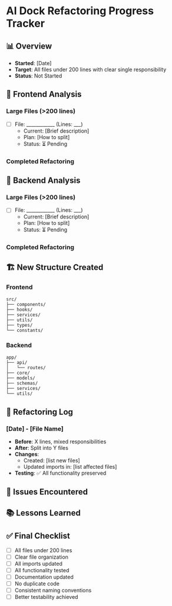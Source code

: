 # AI Dock Refactoring Progress Tracker

## 📊 Overview
- **Started**: [Date]
- **Target**: All files under 200 lines with clear single responsibility
- **Status**: Not Started

## 📁 Frontend Analysis

### Large Files (>200 lines)
- [ ] File: ____________ (Lines: ___)
  - Current: [Brief description]
  - Plan: [How to split]
  - Status: ⏳ Pending

### Completed Refactoring
<!-- Add completed items here -->

## 📁 Backend Analysis

### Large Files (>200 lines)
- [ ] File: ____________ (Lines: ___)
  - Current: [Brief description]
  - Plan: [How to split]
  - Status: ⏳ Pending

### Completed Refactoring
<!-- Add completed items here -->

## 🏗️ New Structure Created

### Frontend
```
src/
├── components/
├── hooks/
├── services/
├── utils/
├── types/
└── constants/
```

### Backend
```
app/
├── api/
│   └── routes/
├── core/
├── models/
├── schemas/
├── services/
└── utils/
```

## 📝 Refactoring Log

### [Date] - [File Name]
- **Before**: X lines, mixed responsibilities
- **After**: Split into Y files
- **Changes**:
  - Created: [list new files]
  - Updated imports in: [list affected files]
- **Testing**: ✅ All functionality preserved

## 🐛 Issues Encountered
<!-- Document any issues and their solutions -->

## 📚 Lessons Learned
<!-- Note any insights for future refactoring -->

## ✅ Final Checklist
- [ ] All files under 200 lines
- [ ] Clear file organization
- [ ] All imports updated
- [ ] All functionality tested
- [ ] Documentation updated
- [ ] No duplicate code
- [ ] Consistent naming conventions
- [ ] Better testability achieved
